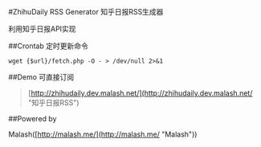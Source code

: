 #ZhihuDaily RSS Generator 知乎日报RSS生成器

利用知乎日报API实现

##Crontab 定时更新命令

    wget {$url}/fetch.php -O - > /dev/null 2>&1

##Demo 可直接订阅

> [http://zhihudaily.dev.malash.net/](http://zhihudaily.dev.malash.net/ "知乎日报RSS")

##Powered by 

Malash([http://malash.me/](http://malash.me/ "Malash"))